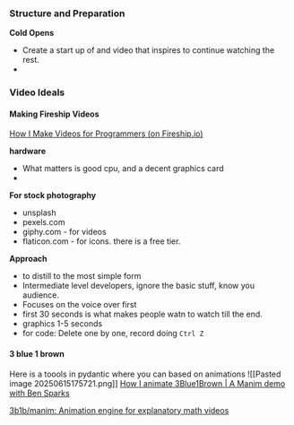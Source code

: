 
### Structure and Preparation


**Cold Opens**
- Create a start up of and video that inspires to continue watching the rest.
- 

### Video Ideals

#### Making Fireship Videos

[How I Make Videos for Programmers (on Fireship.io)](https://www.youtube.com/watch?v=N6-Q2dgodLs&ab_channel=JeffDelaney)


**hardware**
- What matters is good cpu, and a decent graphics card
- 


**For stock photography**
- unsplash
- pexels.com
- giphy.com - for videos
- flaticon.com - for icons. there is a free tier.


**Approach**
- to distill to the most simple form
- Intermediate level developers, ignore the basic stuff, know you audience.
- Focuses on the voice over first
- first 30 seconds is  what makes people watn to watch till the end.
- graphics 1-5 seconds
- for code: Delete one by one, record doing `Ctrl Z`

#### 3 blue 1 brown
Here is a toools in pydantic where you can based on animations 
![[Pasted image 20250615175721.png]]
[How I animate 3Blue1Brown | A Manim demo with Ben Sparks](https://www.youtube.com/watch?v=rbu7Zu5X1zI&ab_channel=3Blue1Brown)

[3b1b/manim: Animation engine for explanatory math videos](https://github.com/3b1b/manim)


